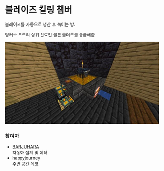 # 블레이즈 킬링 챔버

블레이즈를 자동으로 생산 후 녹이는 방.

팅커스 모드의 상위 연료인 몰튼 블러드를 공급해줌

![메인](../../asset/systems/blaze_killing_chamber/main.jpg)

### 참여자
<!-- player_desc_open -->
- [BANJUHARA](../members/BANJUHARA.md)  
자동화 설계 및 제작
- [happyjourney](../members/happyjourney.md)  
주변 공간 데코
<!-- player_desc_close-->